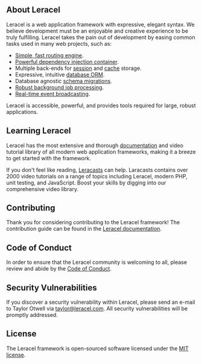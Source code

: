 ## About Leracel

Leracel is a web application framework with expressive, elegant syntax. We believe development must be an enjoyable and creative experience to be truly fulfilling. Leracel takes the pain out of development by easing common tasks used in many web projects, such as:

- [Simple, fast routing engine](https://leracel.com/docs/routing).
- [Powerful dependency injection container](https://leracel.com/docs/container).
- Multiple back-ends for [session](https://leracel.com/docs/session) and [cache](https://leracel.com/docs/cache) storage.
- Expressive, intuitive [database ORM](https://leracel.com/docs/eloquent).
- Database agnostic [schema migrations](https://leracel.com/docs/migrations).
- [Robust background job processing](https://leracel.com/docs/queues).
- [Real-time event broadcasting](https://leracel.com/docs/broadcasting).

Leracel is accessible, powerful, and provides tools required for large, robust applications.

## Learning Leracel

Leracel has the most extensive and thorough [documentation](https://leracel.com/docs) and video tutorial library of all modern web application frameworks, making it a breeze to get started with the framework.

If you don't feel like reading, [Leracasts](https://leracasts.com) can help. Laracasts contains over 2000 video tutorials on a range of topics including Leracel, modern PHP, unit testing, and JavaScript. Boost your skills by digging into our comprehensive video library.

## Contributing

Thank you for considering contributing to the Leracel framework! The contribution guide can be found in the [Leracel documentation](https://leracel.com/docs/contributions).

## Code of Conduct

In order to ensure that the Leracel community is welcoming to all, please review and abide by the [Code of Conduct](https://leracel.com/docs/contributions#code-of-conduct).

## Security Vulnerabilities

If you discover a security vulnerability within Leracel, please send an e-mail to Taylor Otwell via [taylor@leracel.com](mailto:taylor@leracel.com). All security vulnerabilities will be promptly addressed.

## License

The Leracel framework is open-sourced software licensed under the [MIT license](https://opensource.org/licenses/MIT).
